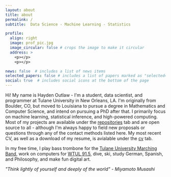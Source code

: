 ```yaml
---
layout: about
title: about
permalink: /
subtitle:  Data Science - Machine Learning - Statistics

profile:
  align: right
  image: prof_pic.jpg
  image_circular: false # crops the image to make it circular
  address: >
    <p></p>
    <p></p>

news: false  # includes a list of news items
selected_papers: false # includes a list of papers marked as "selected={true}"
social: true  # includes social icons at the bottom of the page
---
```


Hi! My name is Hayden Outlaw - I'm a student, data scientist, and programmer at Tulane University in New Orleans, LA. I'm originally from Boulder, CO, but moved to Louisiana to pursue a degree in Mathematics and Computer Science, and intend on pursuing a PhD after that.  I primarily focus on machine learning, statistical inference, and high-powered computing. Most of my projects are available under the [repositories](/repositories) tab and are open source to all - although I'm always happy to field new proposals or questions through any of the contact methods listed here. My most recent CV, as well as a download of my resume, is avialable under the [cv](/cv) tab.

In my free time, I play bass trombone for the [Tulane University Marching Band](http://tulanebands.org/tumb), work on computers for [WTUL 91.5](http://wtul.fm), dive, ski, study German, Spanish, and Philosophy, and make fun digital art. 

*"Think lightly of yourself and deeply of the world" - Miyamoto Musashi*